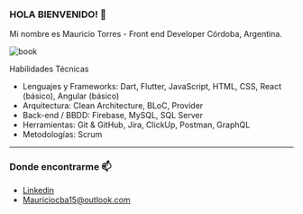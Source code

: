 ### HOLA BIENVENIDO! 👋



Mi nombre es Mauricio Torres - Front end Developer Córdoba, Argentina.

![book](https://c.tenor.com/q6HthHDECUsAAAAC/jesus-christ-homer.gif)


Habilidades Técnicas
- Lenguajes y Frameworks: Dart, Flutter, JavaScript, HTML, CSS, React (básico), Angular (básico)
- Arquitectura: Clean Architecture, BLoC, Provider
- Back-end / BBDD: Firebase, MySQL, SQL Server
- Herramientas: Git & GitHub, Jira, ClickUp, Postman, GraphQL
- Metodologías: Scrum
____

### Donde encontrarme  📫
- [Linkedin](https://www.linkedin.com/in/mauricio-torres-ab25a0204/)
- Mauriciocba15@outlook.com
